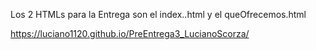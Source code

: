 Los 2 HTMLs para la Entrega son el index..html y el queOfrecemos.html

<!-- ..... -->

<!-- page de Github -->
https://luciano1120.github.io/PreEntrega3_LucianoScorza/
